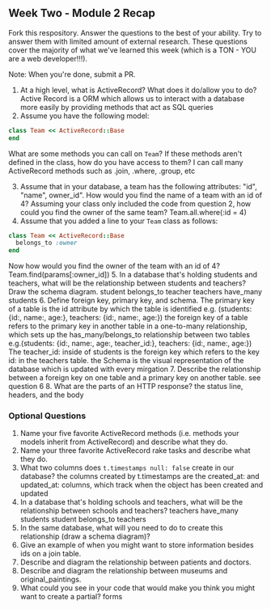 ## Week Two - Module 2 Recap

Fork this respository. Answer the questions to the best of your ability. Try to answer them with limited amount of external research. These questions cover the majority of what we've learned this week (which is a TON - YOU are a web developer!!!).

Note: When you're done, submit a PR.

1. At a high level, what is ActiveRecord? What does it do/allow you to do?
  Active Record is a ORM which allows us to interact with a database more easily by providing methods
  that act as SQL queries
2. Assume you have the following model:

```ruby
class Team << ActiveRecord::Base
end
```

What are some methods you can call on `Team`? If these methods aren't defined in the class, how do you have access to them?
  I can call many ActiveRecord methods such as .join, .where, .group, etc

3. Assume that in your database, a team has the following attributes: "id", "name", owner_id". How would you find the name of a team with an id of 4? Assuming your class only included the code from question 2, how could you find the owner of the same team?
  Team.all.where(:id = 4)
4. Assume that you added a line to your `Team` class as follows:

```ruby
class Team << ActiveRecord::Base
  belongs_to :owner
end
```

Now how would you find the owner of the team with an id of 4?
  Team.find(params[:owner_id])
5. In a database that's holding students and teachers, what will be the relationship between students and teachers? Draw the schema diagram.
  student belongs_to teacher
  teachers have_many students
6. Define foreign key, primary key, and schema.
  The primary key of a table is the id attribute by which the table is identified e.g. (students: {id:, name:, age:}, teachers: {id:, name:, age:})
  the foreign key of a table refers to the primary key in another table in a one-to-many relationship, which sets up the has_many/belongs_to relationship between two tables e.g.(students: {id:, name:, age:, teacher_id:}, teachers: {id:, name:, age:}) The teacher_id: inside of students is the foreign key which refers to the key id: in the teachers table.
  the Schema is the visual representation of the database which is updated with every mirgation
7. Describe the relationship between a foreign key on one table and a primary key on another table.
  see question 6
8. What are the parts of an HTTP response?
  the status line, headers, and the body

### Optional Questions

1. Name your five favorite ActiveRecord methods (i.e. methods your models inherit from ActiveRecord) and describe what they do.
2. Name your three favorite ActiveRecord rake tasks and describe what they do.
3. What two columns does `t.timestamps null: false` create in our database?
  the columns created by t.timestamps are the created_at: and updated_at: columns, which track when the object has been created and updated
4. In a database that's holding schools and teachers, what will be the relationship between schools and teachers?
  teachers have_many students
  student belongs_to teachers
5. In the same database, what will you need to do to create this relationship (draw a schema diagram)?
6. Give an example of when you might want to store information besides ids on a join table.
7. Describe and diagram the relationship between patients and doctors.
8. Describe and diagram the relationship between museums and original_paintings.
9. What could you see in your code that would make you think you might want to create a partial?
  forms
